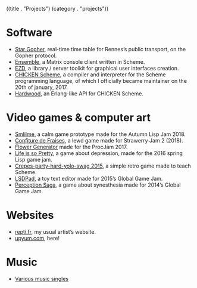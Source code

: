 ((title . "Projects")
 (category . "projects"))

Software
========

- [Star Gopher](https://gopher.floodgap.com/gopher/gw?a=gopher%3A%2F%2Fsteven.upyum.com), real-time time table for Rennes’s public transport, on the Gopher protocol.
- [Ensemble](project/ensemble.xhtml), a Matrix console client written in Scheme.
- [EZD](/cgit.cgi/ezd), a library / server toolkit for graphical user interfaces creation.
- [CHICKEN Scheme](https://call-cc.org/), a compiler and interpreter for the Scheme programming language, of which I officially became maintainer on the 20th of january, 2017.
- [Hardwood](http://wiki.call-cc.org/eggref/4/hardwood), an Erlang-like API for CHICKEN Scheme.

Video games & computer art
=========================

- [Smlilme](project/smlilme.xhtml), a calm game prototype made for the Autumn Lisp Jam 2018.
- [Confiture de Fraises](project/confiture-de-fraises.xhtml), a lewd game made for Strawerry Jam 2 (2018).
- [Flower Generator](project/flower-generator.xhtml) made for the ProcJam 2017.
- [Life is so Pretty](project/life-is-so-pretty.xhtml), a game about depression, made for the 2016 spring Lisp game jam.
- [Crepes-party-hard-yolo-swag 2015](project/cphys2015.xhtml), a simple retro game made to teach Scheme.
- [LSDPad](project/lsdpad.xhtml), a toy text editor made for 2015’s Global Game Jam.
- [Perception Saga](project/perception-saga.xhtml), a game about synesthesia made for 2014’s Global Game Jam.

Websites
========

- [repti.fr](https://repti.fr), my usual artist’s website.
- [upyum.com](https://www.upyum.com), here!

Music
=====

- [Various music singles](project/music-singles.xhtml)
